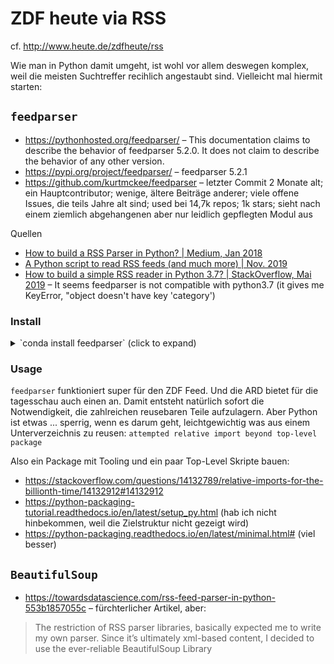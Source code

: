 # ZDF heute via RSS

cf. http://www.heute.de/zdfheute/rss

Wie man in Python damit umgeht, ist wohl vor allem deswegen komplex, 
weil die meisten Suchtreffer recihlich angestaubt sind.
Vielleicht mal hiermit starten:

## `feedparser`

- https://pythonhosted.org/feedparser/ – This documentation claims to describe the behavior of feedparser 5.2.0. It does not claim to describe the behavior of any other version.
- https://pypi.org/project/feedparser/ – feedparser 5.2.1
- https://github.com/kurtmckee/feedparser – letzter Commit 2 Monate alt; ein Hauptcontributor; wenige, ältere Beiträge anderer; viele offene Issues, die teils Jahre alt sind; used bei 14,7k repos; 1k stars; sieht nach einem ziemlich abgehangenen aber nur leidlich gepflegten Modul aus

Quellen
- [How to build a RSS Parser in Python? | Medium, Jan 2018](https://medium.com/@DigitallyMani/how-to-build-a-rss-parser-in-python-2879135dc2d6)
- [A Python script to read RSS feeds (and much more) | Nov. 2019](https://alvinalexander.com/python/python-script-read-rss-feeds-database/)
- [How to build a simple RSS reader in Python 3.7? | StackOverflow, Mai 2019](https://stackoverflow.com/questions/55936200/how-to-build-a-simple-rss-reader-in-python-3-7) – It seems feedparser is not compatible with python3.7 (it gives me KeyError, "object doesn't have key 'category')

### Install

<details><summary>`conda install feedparser` (click to expand)</summary>
  
```
$ conda install feedparser
Solving environment: done


==> WARNING: A newer version of conda exists. <==
  current version: 4.5.12
  latest version: 4.8.3

Please update conda by running

    $ conda update -n base -c defaults conda



## Package Plan ##

  environment location: /Users/****/anaconda3/envs/devops3

  added / updated specs: 
    - feedparser


The following packages will be downloaded:

    package                    |            build
    ---------------------------|-----------------
    feedparser-5.2.1           |           py37_1          80 KB

The following NEW packages will be INSTALLED:

    feedparser: 5.2.1-py37_1

Proceed ([y]/n)? 

Downloading and Extracting Packages
feedparser-5.2.1     | 80 KB     | ########################################################################################################################################################################################################################################### | 100% 
Preparing transaction: done
Verifying transaction: done
Executing transaction: done
```

</details>

### Usage

`feedparser` funktioniert super für den ZDF Feed. 
Und die ARD bietet für die tagesschau auch einen an.
Damit entsteht natürlich sofort die Notwendigkeit, die zahlreichen reusebaren Teile aufzulagern.
Aber Python ist etwas ... sperrig, wenn es darum geht, leichtgewichtig was aus einem Unterverzeichnis zu reusen:
`attempted relative import beyond top-level package`

Also ein Package mit Tooling und ein paar Top-Level Skripte bauen:
- https://stackoverflow.com/questions/14132789/relative-imports-for-the-billionth-time/14132912#14132912
- https://python-packaging-tutorial.readthedocs.io/en/latest/setup_py.html (hab ich nicht hinbekommen, weil die Zielstruktur nicht gezeigt wird)
- https://python-packaging.readthedocs.io/en/latest/minimal.html# (viel besser)


## `BeautifulSoup`

- https://towardsdatascience.com/rss-feed-parser-in-python-553b1857055c – fürchterlicher Artikel, aber:

> The restriction of RSS parser libraries, basically expected me to write my own parser. Since it’s ultimately xml-based content, I decided to use the ever-reliable BeautifulSoup Library
